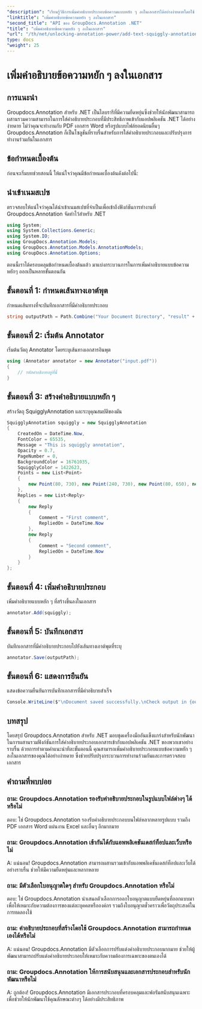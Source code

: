 ```yaml
---
"description": "เรียนรู้วิธีการเพิ่มคำอธิบายประกอบข้อความแบบหยัก ๆ ลงในเอกสารได้อย่างง่ายดายโดยใช้ Groupdocs.Annotation สำหรับ .NET ปรับปรุงกระบวนการทำงานร่วมกันและการตรวจสอบเอกสาร"
"linktitle": "เพิ่มคำอธิบายข้อความหยัก ๆ ลงในเอกสาร"
"second_title": "API ของ GroupDocs.Annotation .NET"
"title": "เพิ่มคำอธิบายข้อความหยัก ๆ ลงในเอกสาร"
"url": "/th/net/unlocking-annotation-power/add-text-squiggly-annotation/"
type: docs
"weight": 25
---
```


# เพิ่มคำอธิบายข้อความหยัก ๆ ลงในเอกสาร

## การแนะนำ

Groupdocs.Annotation สำหรับ .NET เป็นไลบรารีที่มีความยืดหยุ่นซึ่งช่วยให้นักพัฒนาสามารถผสานรวมความสามารถในการใส่คำอธิบายประกอบที่มีประสิทธิภาพเข้ากับแอปพลิเคชัน .NET ได้อย่างง่ายดาย ไม่ว่าคุณจะทำงานกับ PDF เอกสาร Word หรือรูปแบบไฟล์ยอดนิยมอื่นๆ Groupdocs.Annotation ก็เป็นโซลูชันที่ราบรื่นสำหรับการใส่คำอธิบายประกอบและปรับปรุงการทำงานร่วมกันในเอกสาร

## ข้อกำหนดเบื้องต้น

ก่อนจะเริ่มบทช่วยสอนนี้ ให้แน่ใจว่าคุณมีข้อกำหนดเบื้องต้นดังต่อไปนี้:

## นำเข้าเนมสเปซ

ตรวจสอบให้แน่ใจว่าคุณได้นำเข้าเนมสเปซที่จำเป็นเพื่อเข้าถึงฟังก์ชันการทำงานที่ Groupdocs.Annotation จัดทำไว้สำหรับ .NET

```csharp
using System;
using System.Collections.Generic;
using System.IO;
using GroupDocs.Annotation.Models;
using GroupDocs.Annotation.Models.AnnotationModels;
using GroupDocs.Annotation.Options;
```

ตอนนี้เราได้ครอบคลุมข้อกำหนดเบื้องต้นแล้ว มาแบ่งกระบวนการในการเพิ่มคำอธิบายแบบข้อความหยักๆ ออกเป็นหลายขั้นตอนกัน

## ขั้นตอนที่ 1: กำหนดเส้นทางเอาต์พุต

กำหนดเส้นทางที่จะบันทึกเอกสารที่มีคำอธิบายประกอบ

```csharp
string outputPath = Path.Combine("Your Document Directory", "result" + Path.GetExtension("input.pdf"));
```

## ขั้นตอนที่ 2: เริ่มต้น Annotator

เริ่มต้นวัตถุ Annotator โดยระบุเส้นทางเอกสารอินพุต

```csharp
using (Annotator annotator = new Annotator("input.pdf"))
{
    // รหัสคำอธิบายอยู่ที่นี่
}
```

## ขั้นตอนที่ 3: สร้างคำอธิบายแบบหยัก ๆ

สร้างวัตถุ SquigglyAnnotation และระบุคุณสมบัติของมัน

```csharp
SquigglyAnnotation squiggly = new SquigglyAnnotation
{
    CreatedOn = DateTime.Now,
    FontColor = 65535,
    Message = "This is squiggly annotation",
    Opacity = 0.7,
    PageNumber = 0,
    BackgroundColor = 16761035,
    SquigglyColor = 1422623,
    Points = new List<Point>
    {
        new Point(80, 730), new Point(240, 730), new Point(80, 650), new Point(240, 650)
    },
    Replies = new List<Reply>
    {
        new Reply
        {
            Comment = "First comment",
            RepliedOn = DateTime.Now
        },
        new Reply
        {
            Comment = "Second comment",
            RepliedOn = DateTime.Now
        }
    }
};
```

## ขั้นตอนที่ 4: เพิ่มคำอธิบายประกอบ

เพิ่มคำอธิบายแบบหยัก ๆ ที่สร้างขึ้นลงในเอกสาร

```csharp
annotator.Add(squiggly);
```

## ขั้นตอนที่ 5: บันทึกเอกสาร

บันทึกเอกสารที่มีคำอธิบายประกอบไปยังเส้นทางเอาต์พุตที่ระบุ

```csharp
annotator.Save(outputPath);
```

## ขั้นตอนที่ 6: แสดงการยืนยัน

แสดงข้อความยืนยันการบันทึกเอกสารที่มีคำอธิบายสำเร็จ

```csharp
Console.WriteLine($"\nDocument saved successfully.\nCheck output in {outputPath}.");
```

## บทสรุป

โดยสรุป Groupdocs.Annotation สำหรับ .NET มอบชุดเครื่องมืออันแข็งแกร่งสำหรับนักพัฒนาในการผสานรวมฟังก์ชันการใส่คำอธิบายประกอบเอกสารเข้ากับแอปพลิเคชัน .NET ของพวกเขาอย่างราบรื่น ด้วยการทำตามคำแนะนำทีละขั้นตอนนี้ คุณสามารถเพิ่มคำอธิบายประกอบแบบข้อความหยัก ๆ ลงในเอกสารของคุณได้อย่างง่ายดาย ซึ่งช่วยปรับปรุงกระบวนการทำงานร่วมกันและการตรวจสอบเอกสาร

## คำถามที่พบบ่อย

### ถาม: Groupdocs.Annotation รองรับคำอธิบายประกอบในรูปแบบไฟล์ต่างๆ ได้หรือไม่

ตอบ: ใช่ Groupdocs.Annotation รองรับคำอธิบายประกอบบนไฟล์หลากหลายรูปแบบ รวมถึง PDF เอกสาร Word แผ่นงาน Excel และอื่นๆ อีกมากมาย

### ถาม: Groupdocs.Annotation เข้ากันได้กับแอพพลิเคชันเดสก์ท็อปและเว็บหรือไม่

A: แน่นอน! Groupdocs.Annotation สามารถผสานรวมเข้ากับแอพพลิเคชันเดสก์ท็อปและเว็บได้อย่างราบรื่น ช่วยให้มีความยืดหยุ่นและหลากหลาย

### ถาม: มีตัวเลือกใบอนุญาตใดๆ สำหรับ Groupdocs.Annotation หรือไม่

ตอบ: ใช่ Groupdocs.Annotation นำเสนอตัวเลือกการออกใบอนุญาตแบบยืดหยุ่นที่ออกแบบมาเพื่อให้เหมาะกับความต้องการของแต่ละบุคคลหรือองค์กร รวมถึงใบอนุญาตชั่วคราวเพื่อวัตถุประสงค์ในการทดลองใช้

### ถาม: คำอธิบายประกอบที่สร้างโดยใช้ Groupdocs.Annotation สามารถกำหนดเองได้หรือไม่

A: แน่นอน! Groupdocs.Annotation มีตัวเลือกการปรับแต่งคำอธิบายประกอบมากมาย ช่วยให้ผู้พัฒนาสามารถปรับแต่งคำอธิบายประกอบให้เหมาะกับความต้องการเฉพาะของตนเองได้

### ถาม: Groupdocs.Annotation ให้การสนับสนุนและเอกสารประกอบสำหรับนักพัฒนาหรือไม่

A: ถูกต้อง! Groupdocs.Annotation มีเอกสารประกอบที่ครอบคลุมและฟอรัมสนับสนุนเฉพาะเพื่อช่วยให้นักพัฒนาใช้คุณลักษณะต่างๆ ได้อย่างมีประสิทธิภาพ